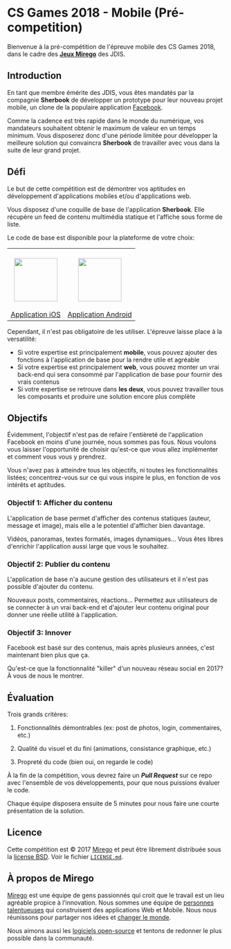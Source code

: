 # CS Games 2018 - Mobile (Pré-competition)

Bienvenue à la pré-compétition de l'épreuve mobile des CS Games 2018, dans le cadre des **[Jeux Mirego](https://www.eventbrite.ca/e/billets-mirego-challenge-jdis-38355448178)** des JDIS.

## Introduction

En tant que membre émérite des JDIS, vous êtes mandatés par la compagnie **Sherbook** de développer un prototype pour leur nouveau projet mobile, un clone de la populaire application [Facebook](https://www.facebook.com/).

Comme la cadence est très rapide dans le monde du numérique, vos mandateurs souhaitent obtenir le maximum de valeur en un temps minimum. Vous disposerez donc d'une période limitée pour développer la meilleure solution qui convaincra **Sherbook** de travailler avec vous dans la suite de leur grand projet.

## Défi

Le but de cette compétition est de démontrer vos aptitudes en développement d'applications mobiles et/ou d'applications web.

Vous disposez d'une coquille de base de l'application **Sherbook**. Elle récupère un feed de contenu multimédia statique et l'affiche sous forme de liste.

Le code de base est disponible pour la plateforme de votre choix:

<table width="100%">
  <tbody>
    <tr>
      <td align="center"><a href="https://github.com/mirego/csgames18-precompetition/tree/master/ios" target="_blank"><br><img src="https://cloud.githubusercontent.com/assets/4378424/13625721/90d6d7de-e588-11e5-83d9-b16f14b6cfaa.png" height="100"><br><br>Application iOS</a></td>
      <td align="center"><a href="https://github.com/mirego/csgames18-precompetition/tree/master/android" target="_blank"><br><img src="https://cloud.githubusercontent.com/assets/4378424/13625718/90ca7e30-e588-11e5-9cd1-7fcc06d4a62a.png" height="100"><br><br>Application Android</a></td>
    </tr>
  </tbody>
</table>

Cependant, il n'est pas obligatoire de les utiliser. L'épreuve laisse place à la versatilité:

- Si votre expertise est principalement **mobile**, vous pouvez ajouter des fonctions à l'application de base pour la rendre utile et agréable
- Si votre expertise est principalement **web**, vous pouvez monter un vrai back-end qui sera consommé par l'application de base pour fournir des vrais contenus
- Si votre expertise se retrouve dans **les deux**, vous pouvez travailler tous les composants et produire une solution encore plus complète


## Objectifs

Évidemment, l'objectif n'est pas de refaire l'entièreté de l'application Facebook en moins d'une journée, nous sommes pas fous. Nous voulons vous laisser l'opportunité de choisir qu'est-ce que vous allez implémenter et comment vous vous y prendrez.
Vous n'avez pas à atteindre tous les objectifs, ni toutes les fonctionnalités listées; concentrez-vous sur ce qui vous inspire le plus, en fonction de vos intérêts et aptitudes.

### Objectif 1: Afficher du contenu

L'application de base permet d'afficher des contenus statiques (auteur, message et image), mais elle a le potentiel d'afficher bien davantage.

Vidéos, panoramas, textes formatés, images dynamiques... Vous êtes libres d'enrichir l'application aussi large que vous le souhaitez.

### Objectif 2: Publier du contenu

L'application de base n'a aucune gestion des utilisateurs et il n'est pas possible d'ajouter du contenu.

Nouveaux posts, commentaires, réactions... Permettez aux utilisateurs de se connecter à un vrai back-end et d'ajouter leur contenu original pour donner une réelle utilité à l'application.

### Objectif 3: Innover

Facebook est basé sur des contenus, mais après plusieurs années, c'est maintenant bien plus que ça.

Qu'est-ce que la fonctionnalité "killer" d'un nouveau réseau social en 2017? À vous de nous le montrer.

## Évaluation

Trois grands critères:

1. Fonctionnalités démontrables (ex: post de photos, login, commentaires, etc.)

2. Qualité du visuel et du fini (animations, consistance graphique, etc.)

3. Propreté du code (bien oui, on regarde le code)

À la fin de la compétition, vous devrez faire un **_Pull Request_** sur ce repo avec l'ensemble de vos développements, pour que nous puissions évaluer le code.

Chaque équipe disposera ensuite de 5 minutes pour nous faire une courte présentation de la solution.


## Licence

Cette compétition est © 2017 [Mirego](http://www.mirego.com) et peut être librement distribuée sous la [license BSD](http://opensource.org/licenses/BSD-3-Clause).
Voir le fichier [`LICENSE.md`](https://github.com/mirego/csgames18-precompetition/blob/master/LICENSE.md).

## À propos de Mirego

[Mirego](http://mirego.com) est une équipe de gens passionnés qui croit que le travail est un lieu agréable propice à l’innovation. Nous sommes une équipe de [personnes talentueuses](http://life.mirego.com) qui construisent des applications Web et Mobile. Nous nous réunissons pour partager nos idées et [changer le monde](http://mirego.org).

Nous aimons aussi les [logiciels open-source](http://open.mirego.com) et tentons de redonner le plus possible dans la communauté.